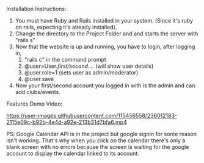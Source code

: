 Installation Instructions:
1. You must have Ruby and Rails installed in your system. (Since it's ruby on rails, expecting it's already installed).
2. Change the directory to the Project Folder and and starts the server with "rails s"
3. Now that the website is up and running, you have to login, after logging in,
    1. "rails c" in the command prompt
    2. @user=User.*first/second....* (will show user details) 
    3. @user.role=1 (sets user as admin/moderator) 
    4. @user.save
4. Now your first/second account you logged in with is the admin and can add clubs/events.
    
Features Demo Video:


https://user-images.githubusercontent.com/115456558/236012183-2115e09c-b92b-4e4d-a92e-213b31d7bfa6.mp4

PS: Google Calendar API is in the project but google signin for some reason isn't working. That's why when you click on the calendar there's only a blank screen with no errors because the screen is waiting for the google account to display the calendar linked to its account.
